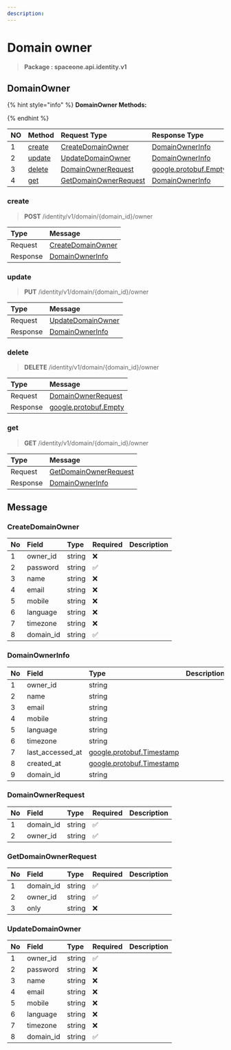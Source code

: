```yaml
---
description:  
---
```

# Domain owner

>  **Package : spaceone.api.identity.v1**

## DomainOwner

{% hint style="info" %}
**DomainOwner Methods:**

{%  endhint %}


| NO |  Method | Request Type | Response Type | Description |
| :--- | :--- | :--- | :--- | :--- |
| 1 | [create](domain-owner.md#create)| [CreateDomainOwner](domain-owner.md#createdomainowner) | [DomainOwnerInfo](domain-owner.md#domainownerinfo) |  |
| 2 | [update](domain-owner.md#update)| [UpdateDomainOwner](domain-owner.md#updatedomainowner) | [DomainOwnerInfo](domain-owner.md#domainownerinfo) |  |
| 3 | [delete](domain-owner.md#delete)| [DomainOwnerRequest](domain-owner.md#domainownerrequest) |[google.protobuf.Empty](https://github.com/protocolbuffers/protobuf/blob/master/src/google/protobuf/empty.proto)|  |
| 4 | [get](domain-owner.md#get)| [GetDomainOwnerRequest](domain-owner.md#getdomainownerrequest) | [DomainOwnerInfo](domain-owner.md#domainownerinfo) |  | 
 
 
 
 
### create
> **POST** /identity/v1/domain/{domain_id}/owner
>


| Type | Message |
| :--- | :--- |
| Request | [CreateDomainOwner](domain-owner.md#createdomainowner) |
| Response |  [DomainOwnerInfo](domain-owner.md#domainownerinfo)  |
 
 
 
 
 
### update
> **PUT**  /identity/v1/domain/{domain_id}/owner
>


| Type | Message |
| :--- | :--- |
| Request | [UpdateDomainOwner](domain-owner.md#updatedomainowner) |
| Response |  [DomainOwnerInfo](domain-owner.md#domainownerinfo)  |
 
 
 
 
 
### delete
> **DELETE** /identity/v1/domain/{domain_id}/owner
>


| Type | Message |
| :--- | :--- |
| Request | [DomainOwnerRequest](domain-owner.md#domainownerrequest) |
| Response | [google.protobuf.Empty](https://github.com/protocolbuffers/protobuf/blob/master/src/google/protobuf/empty.proto) |
 
 
 
 
 
### get
> **GET** /identity/v1/domain/{domain_id}/owner
>


| Type | Message |
| :--- | :--- |
| Request | [GetDomainOwnerRequest](domain-owner.md#getdomainownerrequest) |
| Response |  [DomainOwnerInfo](domain-owner.md#domainownerinfo)  |


## 

## Message

### CreateDomainOwner
| No | Field | Type | Required | Description |
| :--- | :--- | :--- | :--- | :--- |
| 1 | owner_id |string|❌||
| 2 | password |string|✅||
| 3 | name |string|❌||
| 4 | email |string|❌||
| 5 | mobile |string|❌||
| 6 | language |string|❌||
| 7 | timezone |string|❌||
| 8 | domain_id |string|✅||

### DomainOwnerInfo
| No | Field | Type |  Description |
| :--- | :--- | :--- | :--- |
| 1 | owner_id |string||
| 2 | name |string||
| 3 | email |string||
| 4 | mobile |string||
| 5 | language |string||
| 6 | timezone |string||
| 7 | last_accessed_at |[google.protobuf.Timestamp](https://github.com/protocolbuffers/protobuf/blob/master/src/google/protobuf/timestamp.proto)||
| 8 | created_at |[google.protobuf.Timestamp](https://github.com/protocolbuffers/protobuf/blob/master/src/google/protobuf/timestamp.proto)||
| 9 | domain_id |string||

### DomainOwnerRequest
| No | Field | Type | Required | Description |
| :--- | :--- | :--- | :--- | :--- |
| 1 | domain_id |string|✅||
| 2 | owner_id |string|✅||

### GetDomainOwnerRequest
| No | Field | Type | Required | Description |
| :--- | :--- | :--- | :--- | :--- |
| 1 | domain_id |string|✅||
| 2 | owner_id |string|✅||
| 3 | only |string|❌||

### UpdateDomainOwner
| No | Field | Type | Required | Description |
| :--- | :--- | :--- | :--- | :--- |
| 1 | owner_id |string|✅||
| 2 | password |string|❌||
| 3 | name |string|❌||
| 4 | email |string|❌||
| 5 | mobile |string|❌||
| 6 | language |string|❌||
| 7 | timezone |string|❌||
| 8 | domain_id |string|✅||
